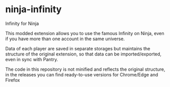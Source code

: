 # ninja-infinity
Infinity for Ninja

This modded extension allows you to use the famous Infinity on Ninja, even if you have more than one account in the same universe.

Data of each player are saved in separate storages but maintains the structure of the original extension, so that data can be imported/exported, even in sync with Pantry.

The code in this repository is not minified and reflects the original structure, in the releases you can find ready-to-use versions for Chrome/Edge and Firefox
